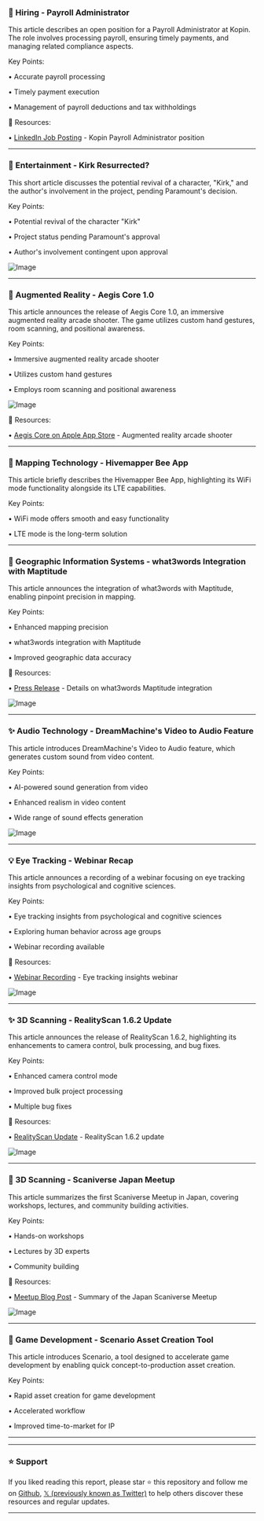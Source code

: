 ### 🤖 Hiring - Payroll Administrator

This article describes an open position for a Payroll Administrator at Kopin.  The role involves processing payroll, ensuring timely payments, and managing related compliance aspects.

Key Points:

• Accurate payroll processing

• Timely payment execution

• Management of payroll deductions and tax withholdings


🔗 Resources:

• [LinkedIn Job Posting](https://www.linkedin.com/jobs/view/4162728265) - Kopin Payroll Administrator position


---
### 🤖  Entertainment - Kirk Resurrected?

This short article discusses the potential revival of a character, "Kirk," and the author's involvement in the project, pending Paramount's decision.


Key Points:

• Potential revival of the character "Kirk"

• Project status pending Paramount's approval

• Author's involvement contingent upon approval


![Image](https://pbs.twimg.com/tweet_video_thumb/GkmNfWmXIAEHmW0.jpg)


---
### 🚀 Augmented Reality - Aegis Core 1.0

This article announces the release of Aegis Core 1.0, an immersive augmented reality arcade shooter.  The game utilizes custom hand gestures, room scanning, and positional awareness.

Key Points:

• Immersive augmented reality arcade shooter

• Utilizes custom hand gestures

• Employs room scanning and positional awareness


![Image](https://pbs.twimg.com/ext_tw_video_thumb/1894444418964275201/pu/img/gCQXFhriRwf_owwa.jpg)


🔗 Resources:

• [Aegis Core on Apple App Store](https://apps.apple.com/us/app/aegis-core/id6740557443) - Augmented reality arcade shooter


---
### 🤖 Mapping Technology - Hivemapper Bee App

This article briefly describes the Hivemapper Bee App, highlighting its WiFi mode functionality alongside its LTE capabilities.


Key Points:

• WiFi mode offers smooth and easy functionality

• LTE mode is the long-term solution


---
### 🚀 Geographic Information Systems - what3words Integration with Maptitude

This article announces the integration of what3words with Maptitude, enabling pinpoint precision in mapping.

Key Points:

• Enhanced mapping precision

• what3words integration with Maptitude

• Improved geographic data accuracy


🔗 Resources:

• [Press Release](https://caliper.com/press/pr20250211-what3words-maptitude.htm) - Details on what3words Maptitude integration

![Image](https://pbs.twimg.com/media/GkPmW1XW8AAgYwm?format=jpg&name=small)


---
### ✨ Audio Technology - DreamMachine's Video to Audio Feature

This article introduces DreamMachine's Video to Audio feature, which generates custom sound from video content.

Key Points:

• AI-powered sound generation from video

• Enhanced realism in video content

• Wide range of sound effects generation


![Image](https://pbs.twimg.com/ext_tw_video_thumb/1894449727585853440/pu/img/e26LbkfVqNLPdy9y.jpg)


---
### 💡 Eye Tracking - Webinar Recap

This article announces a recording of a webinar focusing on eye tracking insights from psychological and cognitive sciences.

Key Points:

• Eye tracking insights from psychological and cognitive sciences

• Exploring human behavior across age groups

• Webinar recording available


🔗 Resources:

• [Webinar Recording](https://ow.ly/KTX350V5c1o) - Eye tracking insights webinar


![Image](https://pbs.twimg.com/ext_tw_video_thumb/1894389451096309761/pu/img/XABvYZezu3kQPWr4.jpg)


---
### ✨ 3D Scanning - RealityScan 1.6.2 Update

This article announces the release of RealityScan 1.6.2, highlighting its enhancements to camera control, bulk processing, and bug fixes.

Key Points:

• Enhanced camera control mode

• Improved bulk project processing

• Multiple bug fixes


🔗 Resources:

• [RealityScan Update](http://unrealengine.com/realityscan) - RealityScan 1.6.2 update


![Image](https://pbs.twimg.com/media/GkoHXI_XgAAE8J1?format=jpg&name=small)


---
### 🤖 3D Scanning - Scaniverse Japan Meetup

This article summarizes the first Scaniverse Meetup in Japan, covering workshops, lectures, and community building activities.

Key Points:

• Hands-on workshops

• Lectures by 3D experts

• Community building


🔗 Resources:

• [Meetup Blog Post](https://scaniverse.com/news/first-japan-meetup?utm_campaign=japan-meetup&utm_medium=social&utm_source=bitly) - Summary of the Japan Scaniverse Meetup


![Image](https://pbs.twimg.com/ext_tw_video_thumb/1894160127722217472/pu/img/bjWwiwM5_HwsNlyk.jpg)


---
### 🚀 Game Development - Scenario Asset Creation Tool

This article introduces Scenario, a tool designed to accelerate game development by enabling quick concept-to-production asset creation.

Key Points:

• Rapid asset creation for game development

• Accelerated workflow

• Improved time-to-market for IP


---


---

### ⭐️ Support

If you liked reading this report, please star ⭐️ this repository and follow me on [Github](https://github.com/Drix10), [𝕏 (previously known as Twitter)](https://x.com/DRIX_10_) to help others discover these resources and regular updates.

---